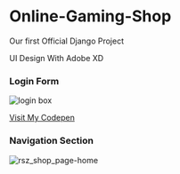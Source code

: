 # Online-Gaming-Shop
Our first Official Django Project<br>

UI Design With  Adobe XD



### Login Form
![login box](https://user-images.githubusercontent.com/50420064/109507675-2b653400-7ac9-11eb-828e-1b5c293c6856.PNG)

<a href="https://codepen.io/shamaun-nabi">Visit My Codepen</a>

### Navigation Section
![rsz_shop_page-home](https://user-images.githubusercontent.com/50420064/109506286-a9c0d680-7ac7-11eb-9d68-31e301224338.jpg)
